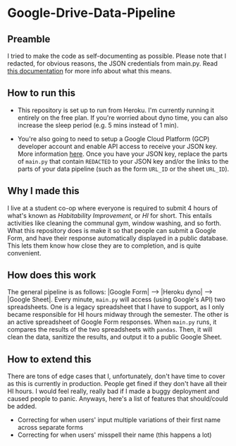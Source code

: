 # Google-Drive-Data-Pipeline

## Preamble
I tried to make the code as self-documenting as possible. Please note that I redacted, for obvious reasons, the JSON credentials from main.py. Read [this documentation](https://docs.gspread.org/en/latest/oauth2.html) for more info about what this means.

## How to run this
- This repository is set up to run from Heroku. I'm currently running it entirely on the free plan. If you're worried about dyno time, you can also increase the sleep period (e.g. 5 mins instead of 1 min).

- You're also going to need to setup a Google Cloud Platform (GCP) developer account and enable API access to receive your JSON key. More information [here](https://docs.gspread.org/en/latest/oauth2.html#for-bots-using-service-account). Once you have your JSON key, replace the parts of `main.py` that contain `REDACTED` to your JSON key and/or the links to the parts of your data pipeline (such as the form `URL_ID` or the sheet `URL_ID`).

## Why I made this
I live at a student co-op where everyone is required to submit 4 hours of what's known as *Habitability Improvement*, or *HI* for short. This entails activities like cleaning the communal gym, window washing, and so forth. What this repository does is make it so that people can submit a Google Form, and have their response automatically displayed in a public database. This lets them know how close they are to completion, and is quite convenient.

## How does this work
The general pipeline is as follows: |Google Form| --> |Heroku dyno| --> |Google Sheet|. Every minute, `main.py` will access (using Google's API) two spreadsheets. One is a legacy spreadsheet that I have to support, as I only became responsible for HI hours midway through the semester. The other is an active spreadsheet of Google Form responses. When `main.py` runs, it compares the results of the two spreadsheets with `pandas`. Then, it will clean the data, sanitize the results, and output it to a public Google Sheet.

## How to extend this
There are tons of edge cases that I, unfortunately, don't have time to cover as this is currently in production. People get fined if they don't have all their HI hours. I would feel really, really bad if I made a buggy deployment and caused people to panic. Anyways, here's a list of features that should/could be added.
- Correcting for when users' input multiple variations of their first name across separate forms
- Correcting for when users' misspell their name (this happens a lot)
